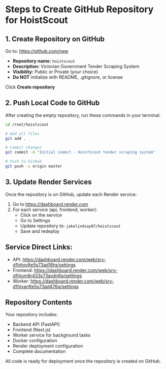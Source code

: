 # Steps to Create GitHub Repository for HoistScout

## 1. Create Repository on GitHub

Go to: https://github.com/new

- **Repository name:** `hoistscout`
- **Description:** Victorian Government Tender Scraping System
- **Visibility:** Public or Private (your choice)
- **Do NOT** initialize with README, .gitignore, or license

Click **Create repository**

## 2. Push Local Code to GitHub

After creating the empty repository, run these commands in your terminal:

```bash
cd /root/hoistscout

# Add all files
git add .

# Commit changes
git commit -m "Initial commit - HoistScout tender scraping system"

# Push to GitHub
git push -u origin master
```

## 3. Update Render Services

Once the repository is on GitHub, update each Render service:

1. Go to https://dashboard.render.com
2. For each service (api, frontend, worker):
   - Click on the service
   - Go to Settings
   - Update repository to: `jakelindsay87/hoistscout`
   - Save and redeploy

## Service Direct Links:
- API: https://dashboard.render.com/web/srv-d1hltovfte5s73ad16tg/settings
- Frontend: https://dashboard.render.com/web/srv-d1hlum6r433s73avdn6g/settings
- Worker: https://dashboard.render.com/web/srv-d1hlvanfte5s73ad476g/settings

## Repository Contents

Your repository includes:
- Backend API (FastAPI)
- Frontend (Next.js)
- Worker service for background tasks
- Docker configuration
- Render deployment configuration
- Complete documentation

All code is ready for deployment once the repository is created on GitHub.